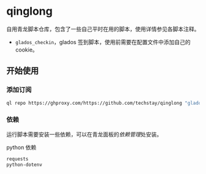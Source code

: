# qinglong

自用青龙脚本仓库，包含了一些自己平时在用的脚本，使用详情参见各脚本注释。

- `glados_checkin`，glados 签到脚本，使用前需要在配置文件中添加自己的 cookie。

## 开始使用

### 添加订阅

```sh
ql repo https://ghproxy.com/https://github.com/techstay/qinglong "glados_checkin" "" "notify.py" main
```

### 依赖

运行脚本需要安装一些依赖，可以在青龙面板的*依赖管理*处安装。

python 依赖

```txt
requests
python-dotenv
```

